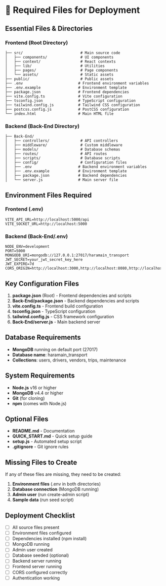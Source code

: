 # 📁 Required Files for Deployment

## Essential Files & Directories

### Frontend (Root Directory)
```
├── src/                          # Main source code
│   ├── components/               # UI components
│   ├── context/                  # React contexts
│   ├── lib/                      # Utilities
│   ├── pages/                    # Page components
│   └── assets/                   # Static assets
├── public/                       # Public assets
├── .env                         # Frontend environment variables
├── .env.example                 # Environment template
├── package.json                 # Frontend dependencies
├── vite.config.ts               # Vite configuration
├── tsconfig.json                # TypeScript configuration
├── tailwind.config.js           # Tailwind CSS configuration
├── postcss.config.js            # PostCSS configuration
└── index.html                   # Main HTML file
```

### Backend (Back-End Directory)
```
├── Back-End/
│   ├── controllers/              # API controllers
│   ├── middleware/               # Custom middleware
│   ├── models/                   # Database schemas
│   ├── routes/                   # API routes
│   ├── scripts/                  # Database scripts
│   ├── config/                   # Configuration files
│   ├── .env                     # Backend environment variables
│   ├── .env.example             # Environment template
│   ├── package.json             # Backend dependencies
│   └── server.js                # Main server file
```

## Environment Files Required

### Frontend (.env)
```env
VITE_API_URL=http://localhost:5000/api
VITE_SOCKET_URL=http://localhost:5000
```

### Backend (Back-End/.env)
```env
NODE_ENV=development
PORT=5000
MONGODB_URI=mongodb://127.0.0.1:27017/haramain_transport
JWT_SECRET=your_jwt_secret_key_here
JWT_EXPIRE=7d
CORS_ORIGIN=http://localhost:3000,http://localhost:8080,http://localhost:8081,http://localhost:8082,http://localhost:8083
```

## Key Configuration Files

1. **package.json** (Root) - Frontend dependencies and scripts
2. **Back-End/package.json** - Backend dependencies and scripts
3. **vite.config.ts** - Frontend build configuration
4. **tsconfig.json** - TypeScript configuration
5. **tailwind.config.js** - CSS framework configuration
6. **Back-End/server.js** - Main backend server

## Database Requirements

- **MongoDB** running on default port (27017)
- **Database name**: haramain_transport
- **Collections**: users, drivers, vendors, trips, maintenance

## System Requirements

- **Node.js** v16 or higher
- **MongoDB** v4.4 or higher
- **Git** (for cloning)
- **npm** (comes with Node.js)

## Optional Files

- **README.md** - Documentation
- **QUICK_START.md** - Quick setup guide
- **setup.js** - Automated setup script
- **.gitignore** - Git ignore rules

## Missing Files to Create

If any of these files are missing, they need to be created:

1. **Environment files** (.env in both directories)
2. **Database connection** (MongoDB running)
3. **Admin user** (run create-admin script)
4. **Sample data** (run seed script)

## Deployment Checklist

- [ ] All source files present
- [ ] Environment files configured
- [ ] Dependencies installed (npm install)
- [ ] MongoDB running
- [ ] Admin user created
- [ ] Database seeded (optional)
- [ ] Backend server running
- [ ] Frontend server running
- [ ] CORS configured correctly
- [ ] Authentication working
